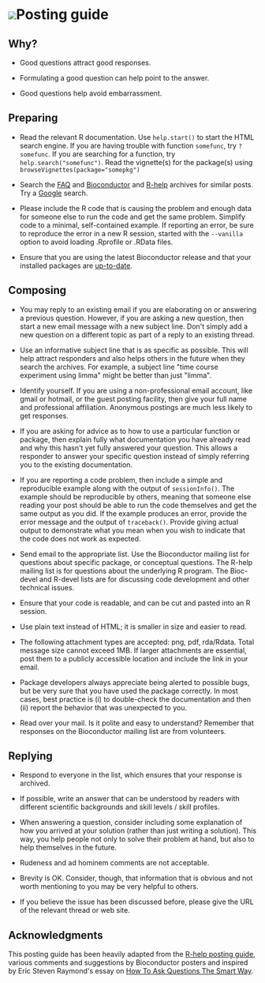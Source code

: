 # ![](/images/icons/magnifier.gif)Posting guide #

## Why? ##

* Good questions attract good responses.

* Formulating a good question can help point to the answer.

* Good questions help avoid embarrassment.

## Preparing ##

* Read the relevant R documentation.  Use `help.start()` to start the
  HTML search engine. If you are having trouble with function
  `somefunc`, try `?somefunc`. If you are searching for a function,
  try `help.search("somefunc")`. Read the vignette(s) for the
  package(s) using `browseVignettes(package="somepkg")`

* Search the [FAQ](http://bioconductor.org/docs/faq/) and
  [Bioconductor](http://dir.gmane.org/gmane.science.biology.informatics.conductor)
  and [R-help](http://tolstoy.newcastle.edu.au/R/) archives for
  similar posts. Try a [Google](http://www.google.com/) search.
  
* Please include the R code that is causing the problem and enough data
  for someone else to run the code and get the same problem.
  Simplify code to a minimal, self-contained example. If reporting an
  error, be sure to reproduce the error in a new R session, started
  with the `--vanilla` option to avoid loading .Rprofile or .RData
  files. 
  

  
* Ensure that you are using the latest Bioconductor release and that
  your installed packages are [up-to-date](/install/).

## Composing ##

* You may reply to an existing email if you are elaborating on or
  answering a previous question.  However, if you are asking a new
  question, then start a new email message with a new subject line.
  Don't simply add a new question on a different topic as part of a
  reply to an existing thread.

* Use an informative subject line that is as specific as
  possible. This will help attract responders and also helps others in
  the future when they search the archives.  For example, a subject
  line "time course experiment using limma" might be better than just
  "limma".

* Identify yourself.  If you are using a non-professional email
  account, like gmail or hotmail, or the guest posting facility, then
  give your full name and professional affiliation.  Anonymous
  postings are much less likely to get responses.

* If you are asking for advice as to how to use a particular function
  or package, then explain fully what documentation you have already
  read and why this hasn't yet fully answered your question.  This
  allows a responder to answer your specific question instead of
  simply referring you to the existing documentation.

* If you are reporting a code problem, then include a simple and
  reproducible example along with the output of `sessionInfo()`. The
  example should be reproducible by others, meaning that someone else
  reading your post should be able to run the code themselves and get
  the same output as you did.  If the example produces an error,
  provide the error message and the output of `traceback()`.  Provide
  giving actual output to demonstrate what you mean when you wish to
  indicate that the code does not work as expected.

* Send email to the appropriate list.  Use the Bioconductor mailing
  list for questions about specific package, or conceptual
  questions. The R-help mailing list is for questions about the
  underlying R program. The Bioc-devel and R-devel lists are for
  discussing code development and other technical issues.

* Ensure that your code is readable, and can be cut and pasted into an
  R session.

* Use plain text instead of HTML; it is smaller in size and easier to
  read.

* The following attachment types are accepted: png, pdf, rda/Rdata. Total 
  message size cannot exceed 1MB. If larger attachments are essential, post
  them to a publicly accessible location and include the link in
  your email.

* Package developers always appreciate being alerted to possible bugs,
  but be very sure that you have used the package correctly.  In most
  cases, best practice is (i) to double-check the documentation and
  then (ii) report the behavior that was unexpected to you.

* Read over your mail. Is it polite and easy to understand? Remember
  that responses on the Bioconductor mailing list are from volunteers.

## Replying ##

* Respond to everyone in the list, which ensures that your response is
  archived.

* If possible, write an answer that can be understood by readers with
  different scientific backgrounds and skill levels / skill
  profiles.

* When answering a question, consider including some explanation of
  how you arrived at your solution (rather than just writing a
  solution). This way, you help people not only to solve their problem
  at hand, but also to help themselves in the future.

* Rudeness and ad hominem comments are not acceptable.

* Brevity is OK. Consider, though, that information that is obvious
  and not worth mentioning to you may be very helpful to others.

* If you believe the issue has been discussed before, please give the
  URL of the relevant thread or web site.

## Acknowledgments ##

This posting guide has been heavily adapted from the
[R-help posting guide](http://www.r-project.org/posting-guide.html),
various comments and suggestions by Bioconductor posters and inspired
by Eric Steven Raymond's essay on
[How To Ask Questions The Smart Way](http://www.catb.org/%7Eesr/faqs/smart-questions.html).

